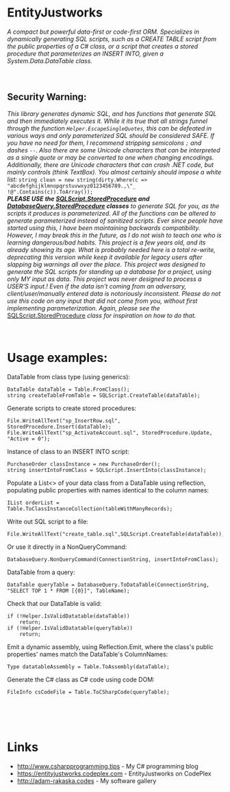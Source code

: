 EntityJustworks
====== 
  _A compact but powerful data-first or code-first ORM. Specializes in dynamically generating SQL scripts, such as a CREATE TABLE script from the public properties of a C# class, or a script that creates a stored procedure that parameterizes an INSERT INTO, given a System.Data.DataTable class._
<br />
<br />
<br />
   
   
## Security Warning:
  _This library generates dynamic SQL, and has functions that generate SQL and then immediately executes it. While it its true that all strings funnel through the function `Helper.EscapeSingleQuotes`, this can be defeated in various ways and only parameterized SQL should be considered SAFE. If you have no need for them, I recommend stripping semicolons `;` and dashes_ `--`. _Also there are some Unicode characters that can be interpreted as a single quote or may be converted to one when changing encodings. Additionally, there are Unicode characters that can crash .NET code, but mainly controls (think TextBox). You almost certainly should impose a white list:_ `string clean = new string(dirty.Where(c => "abcdefghijklmnopqrstuvwxyz0123456789.,\"_ !@".Contains(c)).ToArray());`  
 ***_PLEASE USE the_ [SQLScript.StoredProcedure](https://github.com/AdamRakaska/EntityJustworks/blob/Development/EntityJustWorks.SQL/SQLScript.StoredProcedure.cs) _and_ [DatabaseQuery.StoredProcedure](https://github.com/AdamRakaska/EntityJustworks/blob/Development/EntityJustWorks.SQL/DatabaseQuery.StoredProcedure.cs) classes*** _to generate SQL for you, as the scripts it produces is parameterized. All of the functions can be altered to generate parameterized instead of sanitized scripts. Ever since people have started using this, I have been maintaining backwards compatibility. However, I may break this in the future, as I do not wish to teach one who is learning dangerous/bad habits. This project is a few years old, and its already showing its age. What is probably needed here is a total re-write, deprecating this version while keep it available for legacy users after slapping big warnings all over the place. This project was designed to generate the SQL scripts for standing up a database for a project, using only MY input as data. This project was never designed to process a USER'S input.! Even if the data isn't coming from an adversary, client/user/manually entered data is notoriously inconsistent. Please do not use this code on any input that did not come from you, without first implementing parameterization. Again, please see the_ [SQLScript.StoredProcedure](https://github.com/AdamRakaska/EntityJustworks/blob/Development/EntityJustWorks.SQL/SQLScript.StoredProcedure.cs) _class for inspiration on how to do that._
<br />
<br />
<br />


Usage examples:
===
DataTable from class type (using generics):
   <pre><code>DataTable dataTable = Table.FromClass<PurchaseOrder>();
string createTableFromTable = SQLScript.CreateTable(dataTable);</code></pre> 

Generate scripts to create stored procedures:
   <pre><code>File.WriteAllText("sp_InsertRow.sql", StoredProcedure.Insert(dataTable);
File.WriteAllText("sp_ActivateAccount.sql", StoredProcedure.Update, "Active = 0");</pre></code> 

Instance of class to an INSERT INTO script:
   <pre><code>PurchaseOrder classInstance = new PurchaseOrder();
string insertIntoFromClass = SQLScript.InsertInto(classInstance);</code></pre> 

Populate a List<> of your data class from a DataTable using reflection, populating public properties with names identical to the column names:
   <pre><code>IList<PurchaseOrder> orderList = Table.ToClassInstanceCollection<PurchaseOrder>(tableWithManyRecords);</code></pre> 

Write out SQL script to a file:
   <pre><code>File.WriteAllText("create_table.sql",SQLScript.CreateTable(dataTable));</code></pre>

Or use it directly in a NonQueryCommand:
   <pre><code>DatabaseQuery.NonQueryCommand(ConnectionString, insertIntoFromClass);</code></pre> 

DataTable from a query:
   <pre><code>DataTable queryTable = DatabaseQuery.ToDataTable(ConnectionString, "SELECT TOP 1 * FROM [{0}]", TableName);</code></pre>

Check that our DataTable is valid: 
   <pre><code>if (!Helper.IsValidDatatable(dataTable))
	return;
if (!Helper.IsValidDatatable(queryTable))
	return;</code></pre> 

Emit a dynamic assembly, using Reflection.Emit, where the class's public properties' names match the DataTable's ColumnNames:
   <pre><code>Type datatableAssembly = Table.ToAssembly(dataTable);</code></pre> 

Generate the C# class as C# code using code DOM:
   <pre><code>FileInfo csCodeFile = Table.ToCSharpCode(queryTable);</code></pre> 
<br />
<br />
<br />

Links
===
   * http://www.csharpprogramming.tips - My C# programming blog
   * https://entityjustworks.codeplex.com - EntityJustworks on CodePlex
   * http://adam-rakaska.codes - My software gallery
<br />
<br />
<br />
